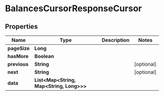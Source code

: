 

# BalancesCursorResponseCursor


## Properties

| Name | Type | Description | Notes |
|------------ | ------------- | ------------- | -------------|
|**pageSize** | **Long** |  |  |
|**hasMore** | **Boolean** |  |  |
|**previous** | **String** |  |  [optional] |
|**next** | **String** |  |  [optional] |
|**data** | **List&lt;Map&lt;String, Map&lt;String, Long&gt;&gt;&gt;** |  |  |



